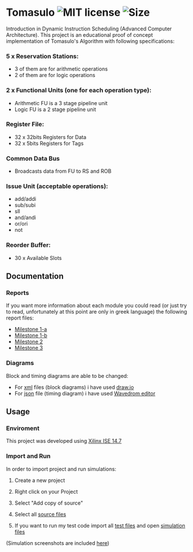 # Tomasulo ![MIT license](https://img.shields.io/github/license/CSpyridakis/Tomasulo.svg?style=plastic) ![Size](https://img.shields.io/github/repo-size/CSpyridakis/Tomasulo.svg?style=plastic)

Introduction in Dynamic Instruction Scheduling (Advanced Computer Architecture). This project is an educational proof of concept implementation of Tomasulo's Algorithm with following specifications:

### 5 x Reservation Stations:  
* 3 of them are for arithmetic operations 
* 2 of them are for logic operations

### 2 x Functional Units (one for each operation type): 
* Arithmetic FU is a 3 stage pipeline unit 
* Logic FU is a 2 stage pipeline unit

### Register File:
* 32 x 32bits Registers for Data
* 32 x 5bits Registers for Tags

### Common Data Bus
* Broadcasts data from FU to RS and ROB

### Issue Unit (acceptable operations):
* add/addi 
* sub/subi
* sll
* and/andi
* or/ori
* not 

### Reorder Buffer:
* 30 x Available Slots

## Documentation
### Reports
If you want more information about each module you could read (or just try to read, unfortunately at this point are only in greek language) the following report files:
* [Milestone 1-a](./doc/Milestone-1a.pdf)
* [Milestone 1-b](./doc/Milestone-1b.pdf)
* [Milestone 2](./doc/Milestone-2.pdf)
* [Milestone 3](./doc/Milestone-3.pdf) 

### Diagrams

Block and timing diagrams are able to be changed:
* For [xml](./doc/schematics/) files (block diagrams) i have used [draw.io](https://www.draw.io/)
* For [json](./doc/timingDiagram/) file (timing diagram) i have used [Wavedrom editor](https://wavedrom.com)
 

## Usage 

### Enviroment
This project was developed using [Xilinx ISE 14.7](https://www.xilinx.com/products/design-tools/ise-design-suite.html)

### Import and Run

In order to import project and run simulations:

1. Create a new project

2. Right click on your Project

3. Select "Add copy of source"

4. Select all  [source files](./src) 

5. If you want to run my test code import all [test files](./test) and open [simulation files](./sim)

(Simulation screenshots are included [here](./doc/sim))
